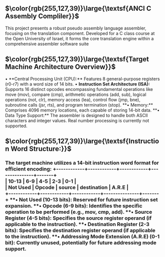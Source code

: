 ## $\color{rgb(255,127,39)}\large{\textsf{ANCI C Assembly Compliler}}$

<div align="left">
This project presents a robust pseudo assembly language assembler, focusing on the translation component. Developed for a C class course at the Open University of Israel, it forms the core translation engine within a comprehensive assembler software suite
</div>

## $\color{rgb(255,127,39)}\large{\textsf{Target Machine Architecture Overview}}$

<div align="left">
• **Central Processing Unit (CPU):** Features 8 general-purpose registers (r0-r7) with a word size of 14 bits.
• <strong>Instruction Set Architecture (ISA):</strong> Supports 16 distinct opcodes encompassing fundamental operations like move (mov), compare (cmp), arithmetic operations (add, sub), logical operations (not, clr), memory access (lea), control flow (jmp, bne), subroutine calls (jsr, rts), and program termination (stop).
**• Memory:** Comprises 4096 memory locations, each capable of storing 14-bit data.
**• Data Type Support:** The assembler is designed to handle both ASCII characters and integer values. Real number processing is currently not supported.
</div>

## $\color{rgb(255,127,39)}\large{\textsf{Instruction Word Structure:}}$

<div align="left">
<h3>The target machine utilizes a 14-bit instruction word format for efficient encoding:
+------------+------------+------------+---------------+-------+<br>
|    10-13   |     6-9    |     4-5    |      2-3      |  0-1  |<br>
|  Not Used  |   Opcode   |   source   |  destination  | A.R.E |<br>
+------------+------------+------------+---------------+-------+
**• Not Used (10-13 bits): Reserved for future instruction set expansion.
**• Opcode (6-9 bits): Identifies the specific operation to be performed (e.g., mov, cmp, add).
**• Source Register (4-5 bits): Specifies the source register operand (if applicable to the instruction).
**• Destination Register (2-3 bits): Specifies the destination register operand (if applicable to the instruction).
**• Addressing Mode Extension (A.R.E) (0-1 bit): Currently unused, potentially for future addressing mode support.
</div>
